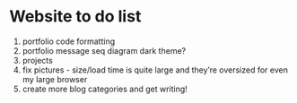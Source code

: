 # Website to do list

1. portfolio code formatting
2. portfolio message seq diagram dark theme?
3. projects
4. fix pictures - size/load time is quite large and they’re oversized for even my large browser
5. create more blog categories and get writing!
